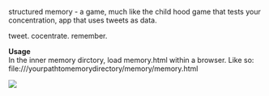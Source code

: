 structured memory - a game, much like the child hood game that tests your concentration, app that uses tweets as data.

tweet. cocentrate. remember.

<b>Usage</b><br>
In the inner memory dirctory, load memory.html within a browser. Like so: file:///yourpathtomemorydirectory/memory/memory.html

<img src="https://github.com/kenyavs/structured_memory/blob/master/images/memory.png" />
